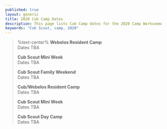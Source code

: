 ```yaml
---
published: true
layout: generic
title: 2020 Cub Camp Dates
description: This page lists Cub Camp dates for the 2020 Camp Workcoeman season.
keywords: "Cub Scout, camp, 2020"
---
```


> %text-center%
> **Webelos Resident Camp**</br>
> Dates TBA
>
> **Cub Scout Mini Week**</br>
> Dates TBA
>
> **Cub Scout Family Weekend**</br>
> Dates TBA
>
> **Cub/Webelos Resident Camp**</br>
> Dates TBA
>
> **Cub Scout Mini Week**</br>
> Dates TBA
>
> **Cub Scout Day Camp**</br>
> Dates TBA

